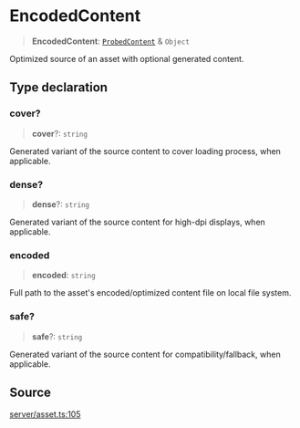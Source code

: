 # EncodedContent

> **EncodedContent**: [`ProbedContent`](ProbedContent.md) & `Object`

Optimized source of an asset with optional generated content.

## Type declaration

### cover?

> **cover**?: `string`

Generated variant of the source content to cover loading process, when applicable.

### dense?

> **dense**?: `string`

Generated variant of the source content for high-dpi displays, when applicable.

### encoded

> **encoded**: `string`

Full path to the asset's encoded/optimized content file on local file system.

### safe?

> **safe**?: `string`

Generated variant of the source content for compatibility/fallback, when applicable.

## Source

[server/asset.ts:105](https://github.com/Elringus/Imgit/blob/f5cda02/src/server/asset.ts#L105)
